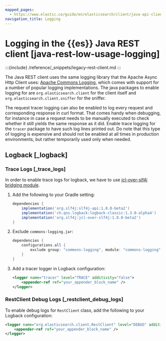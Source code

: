 ```yaml
---
mapped_pages:
  - https://www.elastic.co/guide/en/elasticsearch/client/java-api-client/current/java-rest-low-usage-logging.html
navigation_title: Logging
---
```


# Logging in the {{es}} Java REST client [java-rest-low-usage-logging]

:::{include} /reference/_snippets/legacy-rest-client.md
:::

The Java REST client uses the same logging library that the Apache Async Http Client uses: [Apache Commons Logging](https://commons.apache.org/proper/commons-logging/), which comes with support for a number of popular logging implementations. The java packages to enable logging for are `org.elasticsearch.client` for the client itself and `org.elasticsearch.client.sniffer` for the sniffer.

The request tracer logging can also be enabled to log every request and corresponding response in curl format. That comes handy when debugging, for instance in case a request needs to be manually executed to check whether it still yields the same response as it did. Enable trace logging for the `tracer` package to have such log lines printed out. Do note that this type of logging is expensive and should not be enabled at all times in production environments, but rather temporarily used only when needed.

## Logback [_logback]

### Trace Logs [_trace_logs]

In order to enable trace logs for logback, we have to use [jcl-over-slf4j bridging module](https://www.slf4j.org/legacy.html#jclOverSLF4J).

1. Add the following to your Gradle setting:

    ```groovy
    dependencies {
        implementation('org.slf4j:slf4j-api:1.8.0-beta2')
        implementation('ch.qos.logback:logback-classic:1.3.0-alpha4')
        implementation('org.slf4j:jcl-over-slf4j:1.8.0-beta2')
    }
    ```

2. Exclude `commons-logging.jar`:

    ```groovy
    dependencies {
        configurations.all {
            exclude group: "commons-logging", module: "commons-logging"
        }
    }
    ```

3. Add a tracer logger in Logback configuration:

    ```xml
    <logger name="tracer" level="TRACE" additivity="false">
        <appender-ref ref="your_appender_block_name" />
    </logger>
    ```



### RestClient Debug Logs [_restclient_debug_logs]

To enable debug logs for `RestClient` class, add the following to your Logback configuration:

```xml
<logger name="org.elasticsearch.client.RestClient" level="DEBUG" additivity="false">
    <appender-ref ref="your_appender_block_name" />
</logger>
```



